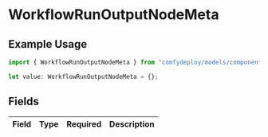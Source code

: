 # WorkflowRunOutputNodeMeta

## Example Usage

```typescript
import { WorkflowRunOutputNodeMeta } from "comfydeploy/models/components";

let value: WorkflowRunOutputNodeMeta = {};
```

## Fields

| Field       | Type        | Required    | Description |
| ----------- | ----------- | ----------- | ----------- |